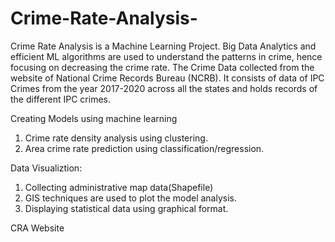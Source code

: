 # Crime-Rate-Analysis-
Crime Rate Analysis is a Machine Learning Project. Big Data Analytics and efficient ML algorithms are used to understand the patterns in crime, hence focusing on decreasing the crime rate.
The Crime Data collected from the website of National Crime Records Bureau (NCRB). It consists of data of IPC Crimes from the year 2017-2020 across all the states and holds records of the different IPC crimes.

Creating Models using machine learning
1) Crime rate density analysis using clustering.
2) Area crime rate prediction using classification/regression.

Data Visualiztion: 
1) Collecting administrative map data(Shapefile) 
2) GIS techniques are used to plot the model analysis.
3) Displaying statistical data using graphical format.

CRA Website 

